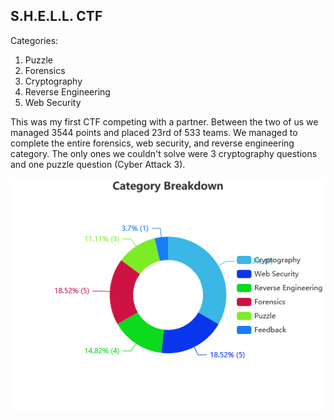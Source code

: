 ## S.H.E.L.L. CTF

Categories:
1) Puzzle
2) Forensics
3) Cryptography
4) Reverse Engineering
5) Web Security


This was my first CTF competing with a partner.  Between the two of us we managed 3544 points and placed 23rd of 533 teams. We managed to complete the entire forensics, web security, and reverse engineering category. The only ones we couldn't solve were 3 cryptography questions and one puzzle question (Cyber Attack 3).

![categories](https://github.com/ivanchubb/CTF-Writeups/blob/main/2021/S.H.E.L.L.%20CTF/Category%20Breakdown.png)
